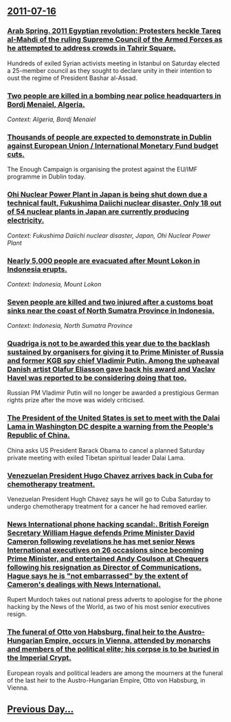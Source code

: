 ## [2011-07-16](/news/2011/07/16/index.md)

### [Arab Spring. 2011 Egyptian revolution: Protesters heckle Tareq al-Mahdi of the ruling Supreme Council of the Armed Forces as he attempted to address crowds in Tahrir Square. ](/news/2011/07/16/arab-spring-2011-egyptian-revolution-protesters-heckle-tareq-al-mahdi-of-the-ruling-supreme-council-of-the-armed-forces-as-he-attempted-to.md)
Hundreds of exiled Syrian activists meeting in Istanbul on Saturday elected a 25-member council as they sought to declare unity in their intention to oust the regime of President Bashar al-Assad.

### [Two people are killed in a bombing near police headquarters in Bordj Menaiel, Algeria. ](/news/2011/07/16/two-people-are-killed-in-a-bombing-near-police-headquarters-in-bordj-menaa-el-algeria.md)
_Context: Algeria, Bordj Menaiel_

### [Thousands of people are expected to demonstrate in Dublin against European Union / International Monetary Fund budget cuts. ](/news/2011/07/16/thousands-of-people-are-expected-to-demonstrate-in-dublin-against-european-union-international-monetary-fund-budget-cuts.md)
The Enough Campaign is organising the protest against the EU/IMF programme in Dublin today. 

### [Ohi Nuclear Power Plant in Japan is being shut down due a technical fault, Fukushima Daiichi nuclear disaster. Only 18 out of 54 nuclear plants in Japan are currently producing electricity. ](/news/2011/07/16/ohi-nuclear-power-plant-in-japan-is-being-shut-down-due-a-technical-fault-fukushima-daiichi-nuclear-disaster-only-18-out-of-54-nuclear-pla.md)
_Context: Fukushima Daiichi nuclear disaster, Japan, Ohi Nuclear Power Plant_

### [Nearly 5,000 people are evacuated after Mount Lokon in Indonesia erupts. ](/news/2011/07/16/nearly-5-000-people-are-evacuated-after-mount-lokon-in-indonesia-erupts.md)
_Context: Indonesia, Mount Lokon_

### [Seven people are killed and two injured after a customs boat sinks near the coast of North Sumatra Province in Indonesia. ](/news/2011/07/16/seven-people-are-killed-and-two-injured-after-a-customs-boat-sinks-near-the-coast-of-north-sumatra-province-in-indonesia.md)
_Context: Indonesia, North Sumatra Province_

### [Quadriga is not to be awarded this year due to the backlash sustained by organisers for giving it to Prime Minister of Russia and former KGB spy chief Vladimir Putin. Among the upheaval Danish artist Olafur Eliasson gave back his award and Vaclav Havel was reported to be considering doing that too. ](/news/2011/07/16/quadriga-is-not-to-be-awarded-this-year-due-to-the-backlash-sustained-by-organisers-for-giving-it-to-prime-minister-of-russia-and-former-kgb.md)
Russian PM Vladimir Putin will no longer be awarded a prestigious German rights prize after the move was widely criticised.

### [The President of the United States is set to meet with the Dalai Lama in Washington DC despite a warning from the People's Republic of China. ](/news/2011/07/16/the-president-of-the-united-states-is-set-to-meet-with-the-dalai-lama-in-washington-dc-despite-a-warning-from-the-people-s-republic-of-china.md)
China asks US President Barack Obama to cancel a planned Saturday private meeting with exiled Tibetan spiritual leader Dalai Lama.

### [Venezuelan President Hugo Chavez arrives back in Cuba for chemotherapy treatment. ](/news/2011/07/16/venezuelan-president-hugo-cha-vez-arrives-back-in-cuba-for-chemotherapy-treatment.md)
Venezuelan President Hugh Chavez says he will go to Cuba Saturday to undergo chemotherapy treatment for a cancer he had removed earlier.

### [News International phone hacking scandal:. British Foreign Secretary William Hague defends Prime Minister David Cameron following revelations he has met senior News International executives on 26 occasions since becoming Prime Minister, and entertained Andy Coulson at Chequers following his resignation as Director of Communications. Hague says he is "not embarrassed" by the extent of Cameron's dealings with News International. ](/news/2011/07/16/news-international-phone-hacking-scandal-british-foreign-secretary-william-hague-defends-prime-minister-david-cameron-following-revelation.md)
Rupert Murdoch takes out national press adverts to apologise for the phone hacking by the News of the World, as two of his most senior executives resign.

### [The funeral of Otto von Habsburg, final heir to the Austro-Hungarian Empire, occurs in Vienna, attended by monarchs and members of the political elite; his corpse is to be buried in the Imperial Crypt. ](/news/2011/07/16/the-funeral-of-otto-von-habsburg-final-heir-to-the-austro-hungarian-empire-occurs-in-vienna-attended-by-monarchs-and-members-of-the-polit.md)
European royals and political leaders are among the mourners at the funeral of the last heir to the Austro-Hungarian Empire, Otto von Habsburg, in Vienna.

## [Previous Day...](/news/2011/07/15/index.md)

